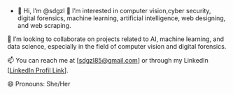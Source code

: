 - 👋 Hi, I’m @sdgzl
👀 I’m interested in computer vision,cyber security, digital forensics,  machine learning, artificial intelligence, web designing, and web scraping.

💞️ I’m looking to collaborate on projects related to AI, machine learning, and data science, especially in the field of computer vision and digital forensics.

📫 You can reach me at [sdgzl85@gmail.com] or through my LinkedIn [[LinkedIn Profil Link](https://www.linkedin.com/in/sude-g%C3%BCzel-9082b8223/)].

😄 Pronouns: She/Her

